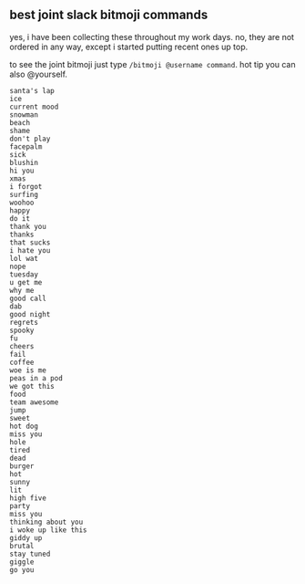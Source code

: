 ## best joint slack bitmoji commands
yes, i have been collecting these throughout my work days. no, they are not ordered in any way, except i started putting recent ones up top.

to see the joint bitmoji just type `/bitmoji @username command`. hot tip you can also @yourself.

```
santa's lap
ice
current mood
snowman
beach
shame
don't play
facepalm
sick
blushin
hi you
xmas
i forgot
surfing
woohoo
happy
do it
thank you
thanks
that sucks
i hate you
lol wat
nope
tuesday
u get me
why me
good call
dab
good night
regrets
spooky
fu
cheers
fail
coffee
woe is me
peas in a pod
we got this
food
team awesome
jump
sweet
hot dog
miss you
hole
tired
dead
burger
hot
sunny
lit
high five
party
miss you
thinking about you
i woke up like this
giddy up
brutal
stay tuned
giggle
go you
```
